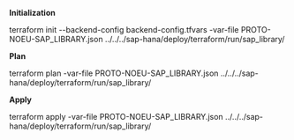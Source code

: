 **Initialization**

terraform init --backend-config backend-config.tfvars -var-file PROTO-NOEU-SAP_LIBRARY.json ../../../sap-hana/deploy/terraform/run/sap_library/


**Plan**

terraform plan -var-file PROTO-NOEU-SAP_LIBRARY.json ../../../sap-hana/deploy/terraform/run/sap_library/

**Apply**

terraform apply -var-file PROTO-NOEU-SAP_LIBRARY.json ../../../sap-hana/deploy/terraform/run/sap_library/